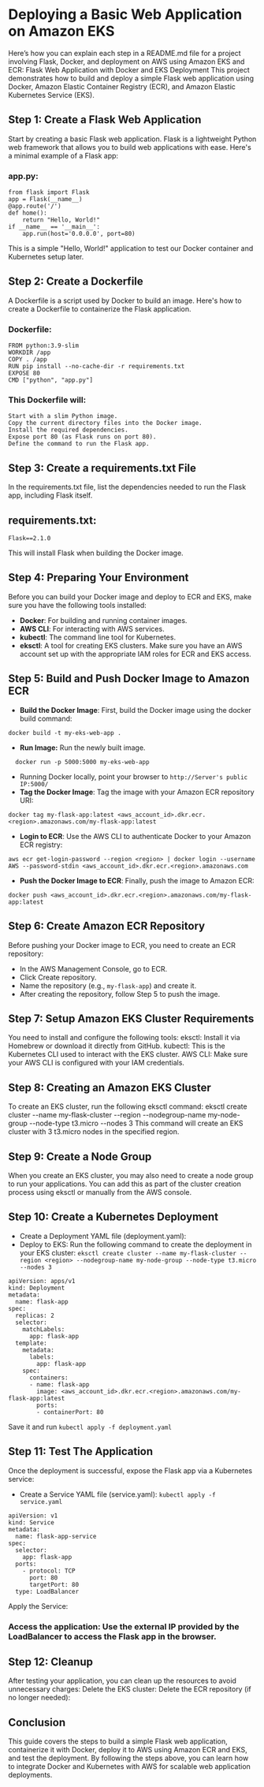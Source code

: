 # Deploying a Basic Web Application on Amazon EKS

Here’s how you can explain each step in a README.md file for a project involving Flask, Docker, and deployment on AWS using Amazon EKS and ECR:
Flask Web Application with Docker and EKS Deployment
This project demonstrates how to build and deploy a simple Flask web application using Docker, Amazon Elastic Container Registry (ECR), and Amazon Elastic Kubernetes Service (EKS).

## Step 1: Create a Flask Web Application
Start by creating a basic Flask web application. Flask is a lightweight Python web framework that allows you to build web applications with ease. 
Here's a minimal example of a Flask app:
### app.py:
```
from flask import Flask
app = Flask(__name__)
@app.route('/')
def home():
    return "Hello, World!"
if __name__ == '__main__':
    app.run(host='0.0.0.0', port=80)
```
This is a simple "Hello, World!" application to test our Docker container and Kubernetes setup later.
## Step 2: Create a Dockerfile
A Dockerfile is a script used by Docker to build an image. Here's how to create a Dockerfile to containerize the Flask application.
### Dockerfile:
```
FROM python:3.9-slim 
WORKDIR /app
COPY . /app
RUN pip install --no-cache-dir -r requirements.txt
EXPOSE 80
CMD ["python", "app.py"]
```
### This Dockerfile will:
    Start with a slim Python image.
    Copy the current directory files into the Docker image.
    Install the required dependencies.
    Expose port 80 (as Flask runs on port 80).
    Define the command to run the Flask app.
## Step 3: Create a requirements.txt File
In the requirements.txt file, list the dependencies needed to run the Flask app, including Flask itself.
## requirements.txt:
```
Flask==2.1.0
```
This will install Flask when building the Docker image.
## Step 4: Preparing Your Environment
Before you can build your Docker image and deploy to ECR and EKS, make sure you have the following tools installed:
- **Docker**: For building and running container images.
- **AWS CLI**: For interacting with AWS services.
- **kubectl**: The command line tool for Kubernetes.
- **eksctl**: A tool for creating EKS clusters.
Make sure you have an AWS account set up with the appropriate IAM roles for ECR and EKS access.
## Step 5: Build and Push Docker Image to Amazon ECR
- **Build the Docker Image**: First, build the Docker image using the docker build command:
```
docker build -t my-eks-web-app .
```
- **Run Image:** Run the newly built image.
```
  docker run -p 5000:5000 my-eks-web-app
```
- Running Docker locally, point your browser to ```http://Server's public IP:5000/```
- **Tag the Docker Image**: Tag the image with your Amazon ECR repository URI:
```
docker tag my-flask-app:latest <aws_account_id>.dkr.ecr.<region>.amazonaws.com/my-flask-app:latest
```
- **Login to ECR**: Use the AWS CLI to authenticate Docker to your Amazon ECR registry:
```
aws ecr get-login-password --region <region> | docker login --username AWS --password-stdin <aws_account_id>.dkr.ecr.<region>.amazonaws.com
```
- **Push the Docker Image to ECR**: Finally, push the image to Amazon ECR:
```
docker push <aws_account_id>.dkr.ecr.<region>.amazonaws.com/my-flask-app:latest
```
## Step 6: Create Amazon ECR Repository
Before pushing your Docker image to ECR, you need to create an ECR repository:
- In the AWS Management Console, go to ECR.
- Click Create repository.
- Name the repository (e.g., ```my-flask-app```) and create it.
- After creating the repository, follow Step 5 to push the image.
## Step 7: Setup Amazon EKS Cluster Requirements
You need to install and configure the following tools:
eksctl: Install it via Homebrew or download it directly from GitHub.
kubectl: This is the Kubernetes CLI used to interact with the EKS cluster.
AWS CLI: Make sure your AWS CLI is configured with your IAM credentials.
## Step 8: Creating an Amazon EKS Cluster
To create an EKS cluster, run the following eksctl command:
eksctl create cluster --name my-flask-cluster --region <region> --nodegroup-name my-node-group --node-type t3.micro --nodes 3
This command will create an EKS cluster with 3 t3.micro nodes in the specified region.

## Step 9: Create a Node Group
When you create an EKS cluster, you may also need to create a node group to run your applications. You can add this as part of the cluster creation process using eksctl or manually from the AWS console.

## Step 10: Create a Kubernetes Deployment
- Create a Deployment YAML file (deployment.yaml):
- Deploy to EKS: Run the following command to create the deployment in your EKS cluster:
```eksctl create cluster --name my-flask-cluster --region <region> --nodegroup-name my-node-group --node-type t3.micro --nodes 3 ```
```
apiVersion: apps/v1
kind: Deployment
metadata:
  name: flask-app
spec:
  replicas: 2
  selector:
    matchLabels:
      app: flask-app
  template:
    metadata:
      labels:
        app: flask-app
    spec:
      containers:
      - name: flask-app
        image: <aws_account_id>.dkr.ecr.<region>.amazonaws.com/my-flask-app:latest
        ports:
        - containerPort: 80
```
Save it and run ```kubectl apply -f deployment.yaml```
## Step 11: Test The Application
Once the deployment is successful, expose the Flask app via a Kubernetes service:
- Create a Service YAML file (service.yaml): ``` kubectl apply -f service.yaml ```
```
apiVersion: v1
kind: Service
metadata:
  name: flask-app-service
spec:
  selector:
    app: flask-app
  ports:
    - protocol: TCP
      port: 80
      targetPort: 80
  type: LoadBalancer
```
Apply the Service:
### Access the application: Use the external IP provided by the LoadBalancer to access the Flask app in the browser.
## Step 12: Cleanup
After testing your application, you can clean up the resources to avoid unnecessary charges:
Delete the EKS cluster:
Delete the ECR repository (if no longer needed):
## Conclusion
This guide covers the steps to build a simple Flask web application, containerize it with Docker, deploy it to AWS using Amazon ECR and EKS, and test the deployment. By following the steps above, you can learn how to integrate Docker and Kubernetes with AWS for scalable web application deployments.



